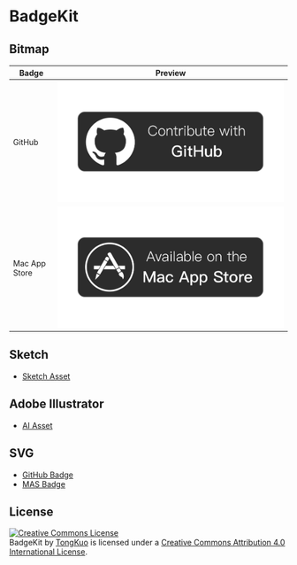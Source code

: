 # BadgeKit

## Bitmap

| Badge       |  Preview
|------------ | ------------- 
| GitHub | [![github-badge-bitmap](/bitmap/github-badge/github-badge@1x.png)](/bitmap/github-badge)
| Mac App Store | [![mas-badge-bitmap](/bitmap/mas-badge/mas-badge@1x.png)](/bitmap/mas-badge)




## Sketch

* [Sketch Asset](/sketch)

## Adobe Illustrator

* [AI Asset](/ai)

## SVG

* [GitHub Badge](/svg/github-badge.svg)
* [MAS Badge](/svg/mas-badge.svg)

## License

<a rel="license" href="http://creativecommons.org/licenses/by/4.0/"><img alt="Creative Commons License" style="border-width:0" src="https://i.creativecommons.org/l/by/4.0/88x31.png" /></a><br /><span xmlns:dct="http://purl.org/dc/terms/" href="http://purl.org/dc/dcmitype/Dataset" property="dct:title" rel="dct:type">BadgeKit</span> by <a xmlns:cc="http://creativecommons.org/ns#" href="https://keybase.io/TongKuo" property="cc:attributionName" rel="cc:attributionURL">TongKuo</a> is licensed under a <a rel="license" href="http://creativecommons.org/licenses/by/4.0/">Creative Commons Attribution 4.0 International License</a>.
